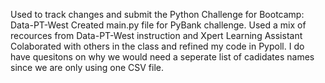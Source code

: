 Used to track changes and submit the Python Challenge for Bootcamp: Data-PT-West
Created main.py file for PyBank challenge.  Used a mix of recources from Data-PT-West instruction and Xpert Learning Assistant
Colaborated with others in the class and refined my code in Pypoll.  I do have quesitons on why we would need a seperate list of cadidates names since we are only using one CSV file. 
